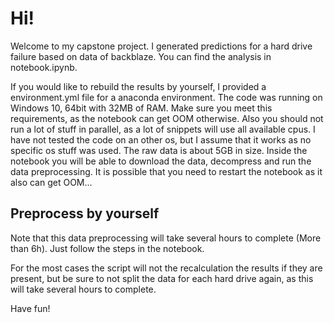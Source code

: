# Hi!

Welcome to my capstone project. I generated predictions for a hard drive failure based on data of backblaze. You can find the analysis in notebook.ipynb.

If you would like to rebuild the results by yourself, I provided a environment.yml file for a anaconda environment. 
The code was running on Windows 10, 64bit with 32MB of RAM. Make sure you meet this requirements, as the notebook can get OOM otherwise. Also you should not run a lot of stuff in parallel, as a lot of snippets will use all available cpus. I have not tested the code on an other os, but I assume that it works as no specific os stuff was used. The raw data is about 5GB in size. Inside the notebook you will be able to download the data, decompress and run the data preprocessing. It is possible that you need to restart the notebook as it also can get OOM...


## Preprocess by yourself
Note that this data preprocessing will take several hours to complete (More than 6h). Just follow the steps in the notebook.

For the most cases the script will not the recalculation the results if they are present, but be sure to not split the data for each hard drive again, as this will take several hours to complete.

Have fun!

